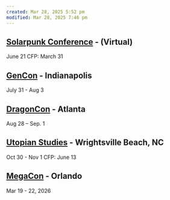 ```yaml
---
created: Mar 28, 2025 5:52 pm
modified: Mar 28, 2025 7:46 pm
---
```

## [Solarpunk Conference](https://www.solarpunkconference.com/) - (Virtual)
June 21
CFP: March 31

## [GenCon](https://www.gencon.com/indy) - Indianapolis
July 31 - Aug 3

## [DragonCon](https://www.dragoncon.org/) - Atlanta
Aug 28 – Sep. 1

## [Utopian Studies](https://utopian-studies.org/conference2025/) - Wrightsville Beach, NC
Oct 30 - Nov 1
CFP: June 13

## [MegaCon](https://fanexpohq.com/megaconorlando/) - Orlando
Mar 19 - 22, 2026